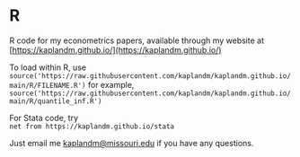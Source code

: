 # R

R code for my econometrics papers, available through my website at [https://kaplandm.github.io/](https://kaplandm.github.io/)

To load within R, use  
`source('https://raw.githubusercontent.com/kaplandm/kaplandm.github.io/main/R/FILENAME.R')`
for example,  
`source('https://raw.githubusercontent.com/kaplandm/kaplandm.github.io/main/R/quantile_inf.R')`

For Stata code, try  
`net from https://kaplandm.github.io/stata`

Just email me kaplandm@missouri.edu if you have any questions.
